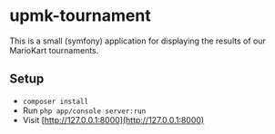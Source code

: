 # upmk-tournament

This is a small (symfony) application for displaying the results of our MarioKart tournaments.

## Setup

* `composer install`
* Run `php app/console server:run`
* Visit [http://127.0.0.1:8000](http://127.0.0.1:8000)